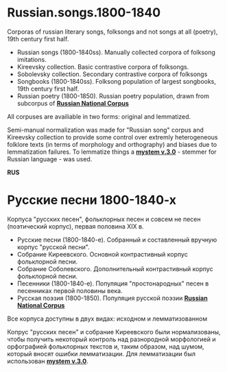 # Russian.songs.1800-1840
Corporas of russian literary songs, folksongs and not songs at all (poetry), 19th century first half.

+ Russian songs (1800-1840ss). Manually collected corpora of folksong imitations.
+ Kireevsky collection. Basic contrastive corpora of folksongs.
+ Sobolevsky collection. Secondary contrastive corpora of folksongs
+ Songbooks (1800-1840ss). Folksong population of largest songbooks, 19th century first half.
+ Russian poetry (1800-1850). Russian poetry population, drawn from subcorpus of [**Russian National Corpus**](http://ruscorpora.ru/search-poetic.html) 

All corpuses are availiable in two forms: original and lemmatized. 

Semi-manual normalization was made for "Russian song" corpus and Kireevsky collection to provide some control over extremly heterogeneous folklore texts (in terms of morphology and orthography) and biases due to lemmatization failures. 
To lemmatize things a [**mystem v.3.0**](https://tech.yandex.ru/mystem/) - stemmer for Russian language - was used.


**RUS**

# Русские песни 1800-1840-х

Корпуса "русских песен", фольклорных песен и совсем не песен (поэтический корпус), первая половина XIX в.

+ Русские песни (1800-1840-е). Собранный и составленный вручную корпус "русской песни".
+ Собрание Киреевского. Основной контрастивный корпус фольклорной песни.
+ Собрание Соболевского. Дополнительный контрастивный корпус фольклорной песни.
+ Песенники (1800-1840-е). Популяция "простонародных" песен в песенниках первой половины века.
+ Русская поэзия (1800-1850). Популяция русской поэзии [**Russian National Corpus**](http://ruscorpora.ru/search-poetic.html) 

Все корпуса доступны в двух видах: исходном и лемматизованном

Копрус "русских песен" и собрание Киреевского были нормализованы, чтобы получить некоторый контроль над разнородной морфологией и орфографией фольклорных текстов и, таким образом, над шумом, который вносят ошибки лемматизации.
Для лемматизации был использован [**mystem v.3.0**](https://tech.yandex.ru/mystem/).

